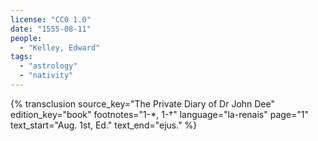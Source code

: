 ```yaml
---
license: "CC0 1.0"
date: "1555-08-11"
people:
  - "Kelley, Edward"
tags:
  - "astrology"
  - "nativity"
---
```

{% transclusion
  source_key="The Private Diary of Dr John Dee"
  edition_key="book"
  footnotes="1-*, 1-†"
  language="la-renais"
  page="1"
  text_start="Aug. 1st, Ed."
  text_end="ejus."
%}
